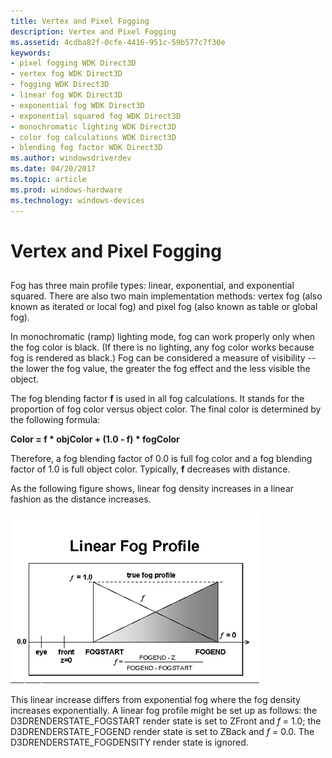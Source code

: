 ```yaml
---
title: Vertex and Pixel Fogging
description: Vertex and Pixel Fogging
ms.assetid: 4cdba82f-0cfe-4416-951c-59b577c7f30e
keywords:
- pixel fogging WDK Direct3D
- vertex fog WDK Direct3D
- fogging WDK Direct3D
- linear fog WDK Direct3D
- exponential fog WDK Direct3D
- exponential squared fog WDK Direct3D
- monochromatic lighting WDK Direct3D
- color fog calculations WDK Direct3D
- blending fog factor WDK Direct3D
ms.author: windowsdriverdev
ms.date: 04/20/2017
ms.topic: article
ms.prod: windows-hardware
ms.technology: windows-devices
---
```


# Vertex and Pixel Fogging


## <span id="ddk_vertex_and_pixel_fogging_gg"></span><span id="DDK_VERTEX_AND_PIXEL_FOGGING_GG"></span>


Fog has three main profile types: linear, exponential, and exponential squared. There are also two main implementation methods: vertex fog (also known as iterated or local fog) and pixel fog (also known as table or global fog).

In monochromatic (ramp) lighting mode, fog can work properly only when the fog color is black. (If there is no lighting, any fog color works because fog is rendered as black.) Fog can be considered a measure of visibility -- the lower the fog value, the greater the fog effect and the less visible the object.

The fog blending factor **f** is used in all fog calculations. It stands for the proportion of fog color versus object color. The final color is determined by the following formula:

**Color = f \* objColor + (1.0 - f) \* fogColor**

Therefore, a fog blending factor of 0.0 is full fog color and a fog blending factor of 1.0 is full object color. Typically, **f** decreases with distance.

As the following figure shows, linear fog density increases in a linear fashion as the distance increases.

![diagram illustrating linear fog](images/d3dfig23.png)

This linear increase differs from exponential fog where the fog density increases exponentially. A linear fog profile might be set up as follows: the D3DRENDERSTATE\_FOGSTART render state is set to ZFront and *f* = 1.0; the D3DRENDERSTATE\_FOGEND render state is set to ZBack and *f* = 0.0. The D3DRENDERSTATE\_FOGDENSITY render state is ignored.

 

 





